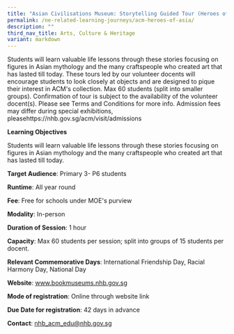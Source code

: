 ```yaml
---
title: "Asian Civilisations Museum: Storytelling Guided Tour (Heroes of Asia)"
permalink: /ne-related-learning-journeys/acm-heroes-of-asia/
description: ""
third_nav_title: Arts, Culture & Heritage
variant: markdown
---
```

Students will learn valuable life lessons through these stories focusing on figures in Asian mythology and the many craftspeople who created art that has lasted till today. These tours led by our volunteer docents will encourage students to look closely at objects and are designed to pique their interest in ACM's collection.
Max 60 students (split into smaller groups). Confirmation of tour is subject to the availability of the volunteer docent(s). Please see Terms and Conditions for more info.
Admission fees may differ during special exhibitions, pleasehttps://nhb.gov.sg/acm/visit/admissions


**Learning Objectives**

Students will learn valuable life lessons through these stories focusing on figures in Asian mythology and the many craftspeople who created art that has lasted till today.

**Target Audience**: Primary 3- P6 students
	
**Runtime**: All year round	
	
**Fee**: Free for schools under MOE's purview	
	
**Modality**: In-person
	
**Duration of Session**: 1 hour
	
**Capacity**: Max 60 students per session; split into groups of 15 students per docent.	
	
**Relevant Commemorative Days**: International Friendship Day, Racial Harmony Day, National Day	
	
**Website**: www.bookmuseums.nhb.gov.sg	
	
**Mode of registration**: Online through website link
	
**Due Date for registration**: 42 days in advance
	
**Contact**: nhb_acm_edu@nhb.gov.sg
